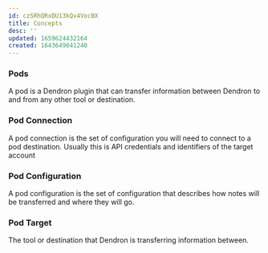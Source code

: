 ```yaml
---
id: czSRhQRxDU13kQv4VocBX
title: Concepts
desc: ''
updated: 1659624432164
created: 1643649041240
---
```



### Pods

A pod is a Dendron plugin that can transfer information between Dendron to and from any other tool or destination. 

### Pod Connection

A pod connection is the set of configuration you will need to connect to a pod destination. Usually this is API credentials and identifiers of the target account

### Pod Configuration

A pod configuration is the set of configuration that describes how notes will be transferred and where they will go.

### Pod Target

The tool or destination that Dendron is transferring information between. 
